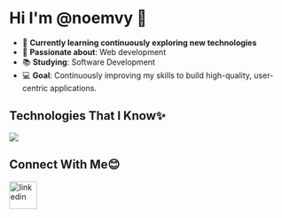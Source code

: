 
<!--h1 without bottom border-->
<div id="user-content-toc">
  <h1>Hi I'm @noemvy 🍒</h1>
</div>

<!--Intro start-->

- 🌱 **Currently learning continuously exploring new technologies**
- 🧠 **Passionate about**: Web development
- 📚 **Studying**: Software Development
- 💻 **Goal**: Continuously improving my skills to build high-quality, user-centric applications.
<!--Intro end-->

<!--h1 without bottom border-->
<div id="user-content-toc">
  <h2>Technologies That I Know✨</h2>
</div>

<!--tech stack icons-->
<p >
  <a href="https://skillicons.dev">
    <img src="https://skillicons.dev/icons?i=git,tailwind,js,php,mysql,laravel,filament" />
  </a>
</p>


<div id="user-content-toc">
  <h2>Connect With Me😊</h2>
</div>

<!--icons and links-->
<p >
<a href="https://www.linkedin.com/in/noemvy/" target="blank"><img align="center" src="https://user-images.githubusercontent.com/88904952/234979284-68c11d7f-1acc-4f0c-ac78-044e1037d7b0.png" alt="linkedin" height="50" width="50" /></a>

  
</p>


